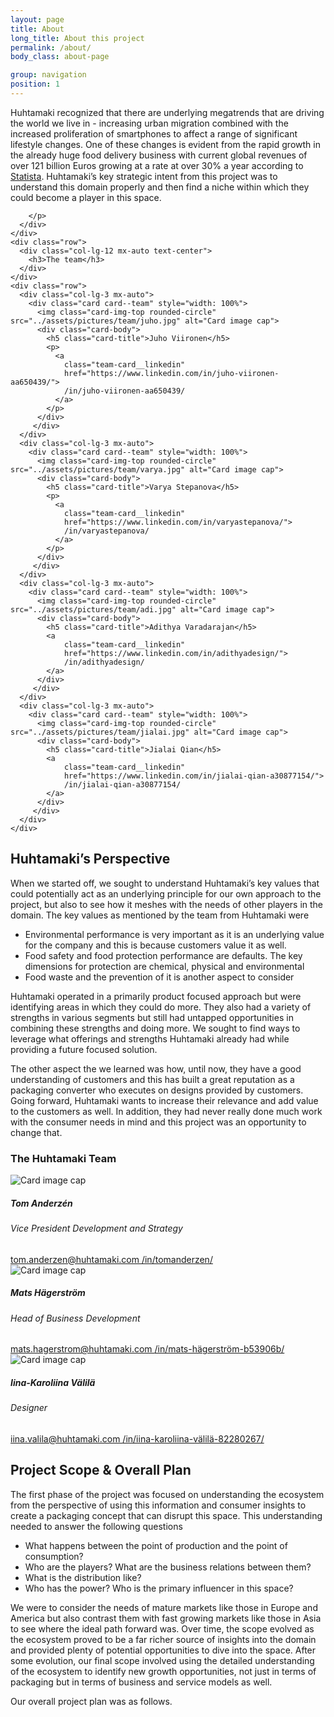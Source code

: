 ```yaml
---
layout: page
title: About
long_title: About this project
permalink: /about/
body_class: about-page

group: navigation
position: 1
---
```


<section class="container-fluid">
  <div class="container">
    <div class="row">
      <div class="col-lg-12 mx-auto">
        <p class="lead">
Huhtamaki recognized that there are underlying megatrends that are driving the world we live in - increasing urban migration combined with the increased proliferation of smartphones to affect a range of significant lifestyle changes. One of these changes is evident from the rapid growth in the already huge food delivery business with current global revenues of over 121 billion Euros growing at a rate at over 30% a year according to <a href="https://www.statista.com/outlook/374/100/food-delivery/worldwide#market-revenue" target="_blank">Statista</a>. Huhtamaki’s key strategic intent from this project was to understand this domain properly and then find a niche within which they could become a player in this space.

        </p>
      </div>
    </div>
    <div class="row">
      <div class="col-lg-12 mx-auto text-center">
        <h3>The team</h3>
      </div>
    </div>
    <div class="row">
      <div class="col-lg-3 mx-auto">
        <div class="card card--team" style="width: 100%">
          <img class="card-img-top rounded-circle" src="../assets/pictures/team/juho.jpg" alt="Card image cap">
          <div class="card-body">
            <h5 class="card-title">Juho Viironen</h5>
            <p>
              <a
                class="team-card__linkedin"
                href="https://www.linkedin.com/in/juho-viironen-aa650439/">
                /in/juho-viironen-aa650439/
              </a>
            </p>
          </div>
         </div>
      </div>
      <div class="col-lg-3 mx-auto">
        <div class="card card--team" style="width: 100%">
          <img class="card-img-top rounded-circle" src="../assets/pictures/team/varya.jpg" alt="Card image cap">
          <div class="card-body">
            <h5 class="card-title">Varya Stepanova</h5>
            <p>
              <a
                class="team-card__linkedin"
                href="https://www.linkedin.com/in/varyastepanova/">
                /in/varyastepanova/
              </a>
            </p>
          </div>
         </div>
      </div>
      <div class="col-lg-3 mx-auto">
        <div class="card card--team" style="width: 100%">
          <img class="card-img-top rounded-circle" src="../assets/pictures/team/adi.jpg" alt="Card image cap">
          <div class="card-body">
            <h5 class="card-title">Adithya Varadarajan</h5>
            <a
                class="team-card__linkedin"
                href="https://www.linkedin.com/in/adithyadesign/">
                /in/adithyadesign/
            </a>
          </div>
         </div>
      </div>
      <div class="col-lg-3 mx-auto">
        <div class="card card--team" style="width: 100%">
          <img class="card-img-top rounded-circle" src="../assets/pictures/team/jialai.jpg" alt="Card image cap">
          <div class="card-body">
            <h5 class="card-title">Jialai Qian</h5>
            <a
                class="team-card__linkedin"
                href="https://www.linkedin.com/in/jialai-qian-a30877154/">
                /in/jialai-qian-a30877154/
            </a>
          </div>
         </div>
      </div>
    </div>
  </div>
</section>

<section class="container-fluid" markdown="1">
  <div class="container" markdown="1">

## Huhtamaki’s Perspective

When we started off, we sought to understand Huhtamaki’s key values that could potentially act as an underlying principle for our own approach to the project, but also to see how it meshes with the needs of other players in the domain. The key values as mentioned by the team from Huhtamaki were

* Environmental performance is very important as it is an underlying value for the company and this is because customers value it as well.
* Food safety and food protection performance are defaults. The key dimensions for protection are chemical, physical and environmental
* Food waste and the prevention of it is another aspect to consider

Huhtamaki operated in a primarily product focused approach but were identifying areas in which they could do more. They also had a variety of strengths in various segments but still had untapped opportunities in combining these strengths and doing more. We sought to find ways to leverage what offerings and strengths Huhtamaki already had while providing a future focused solution.

The other aspect the we learned was how, until now, they have a good understanding of customers and this has built a great reputation as a packaging converter who executes on designs provided by customers. Going forward, Huhtamaki wants to increase their relevance and add value to the customers as well. In addition, they had never really done much work with the consumer needs in mind and this project was an opportunity to change that.

<div class="row">
<div class="col-lg-12 mx-auto text-center">
<h3>The Huhtamaki Team</h3>
</div>
</div>
<div class="row">
<div class="col-lg-3 mx-auto">
<div class="card card--team" style="width: 100%">
    <img class="card-img-top rounded-circle" src="../assets/pictures/team/tom.jpg" alt="Card image cap">
    <div class="card-body">
    <h5 class="card-title">Tom Anderzén</h5>
    <h6 class="card-subtitle">Vice President Development and Strategy</h6>
    <a class="team-card__email"
      href="mailto:tom.anderzen@huhtamaki.com">
      tom.anderzen@huhtamaki.com
    </a>
    <a
    class="team-card__linkedin"
    href="https://www.linkedin.com/in/tomanderzen/">
    /in/tomanderzen/
    </a>
    </div>
    </div>
</div>
<div class="col-lg-3 mx-auto">
<div class="card card--team" style="width: 100%">
    <img class="card-img-top rounded-circle" src="../assets/pictures/team/mats.jpg" alt="Card image cap">
    <div class="card-body">
    <h5 class="card-title">Mats Hägerström</h5>
    <h6 class="card-subtitle">Head of Business Development</h6>
    <a class="team-card__email"
      href="mailto:mats.hagerstrom@huhtamaki.com">
    mats.hagerstrom@huhtamaki.com
    </a>
    <a
    class="team-card__linkedin"
    href="https://fi.linkedin.com/in/mats-h%C3%A4gerstr%C3%B6m-b53906b/">
    /in/mats-hägerström-b53906b/
    </a>
    </div>
    </div>
</div>
<div class="col-lg-3 mx-auto">
<div class="card card--team" style="width: 100%">
    <img class="card-img-top rounded-circle" src="../assets/pictures/team/iina.jpg" alt="Card image cap">
    <div class="card-body">
    <h5 class="card-title">Iina-Karoliina Välilä</h5>
    <h6 class="card-subtitle">Designer</h6>
    <a class="team-card__email"
      href="mailto:iina.valila@huhtamaki.com">
      iina.valila@huhtamaki.com
    </a>
    <a
        class="team-card__linkedin"
        href="https://www.linkedin.com/in/iina-karoliina-v%C3%A4lil%C3%A4-82280267/">
        /in/iina-karoliina-välilä-82280267/
    </a>
    </div>
    </div>
</div>
</div>


</div>
</section>

<section class="container-fluid" markdown="1">
  <div class="container" markdown="1">

## Project Scope & Overall Plan

The first phase of the project was focused on understanding the ecosystem from the perspective of using this information and consumer insights to create a packaging concept that can disrupt this space. This understanding needed to answer the following questions

* What happens between the point of production and the point of consumption?
* Who are the players? What are the business relations between them?
* What is the distribution like?
* Who has the power? Who is the primary influencer in this space?

We were to consider the needs of mature markets like those in Europe and America but also contrast them with fast growing markets like those in Asia to see where the ideal path forward was. Over time, the scope evolved as the ecosystem proved to be a far richer source of insights into the domain and provided plenty of potential opportunities to dive into the space. After some evolution, our final scope involved using the detailed understanding of the ecosystem to identify new growth opportunities, not just in terms of packaging but in terms of business and service models as well.

Our overall project plan was as follows.

<object type="image/svg+xml" data="../assets/pictures/schemes/timeline.svg" class="timeline"></object>

</div>
</section>

<!--<div class="inner-gallery" data-gallery="test"></div>-->
